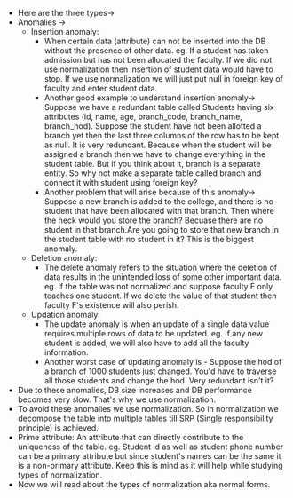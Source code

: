 - Here are the three types->
- Anomalies ->
	- Insertion anomaly:
		- When certain data (attribute) can not be inserted into the DB without the presence of other data. eg. If a student has taken admission but has not been allocated the faculty. If we did not use normalization then insertion of student data would have to stop. If we use normalization we will just put null in foreign key of faculty and enter student data.
		- Another good example to understand insertion anomaly-> Suppose we have a redundant table called Students having six attributes (id, name, age, branch_code, branch_name, branch_hod). Suppose the student have not been allotted a branch yet then the last three columns of the row has to be kept as null. It is very redundant. Because when the student will be assigned a branch then we have to change everything in the student table. But if you think about it, branch is a separate entity. So why not make a separate table called branch and connect it with student using foreign key?
		- Another problem that will arise because of this anomaly-> Suppose a new branch is added to the college, and there is no student that have been allocated with that branch. Then where the heck would you store the branch? Becuase there are no student in that branch.Are you going to store that new branch in the student table with no student in it? This is the biggest anomaly. 
	- Deletion anomaly:
		- The delete anomaly refers to the situation where the deletion of data results in the unintended loss of some other important data. eg. If the table was not normalized and suppose faculty F only teaches one student. If we delete the value of that student then faculty F's existence will also perish.
	- Updation anomaly:
		- The update anomaly is when an update of a single data value requires multiple rows of data to be updated. eg. If any new student is added, we will also have to add all the faculty information. 
		- Another worst case of updating anomaly is - Suppose the hod of a branch of 1000 students just changed. You'd have to traverse all those students and change the hod. Very redundant isn't it?
- Due to these anomalies, DB size increases and DB performance becomes very slow. That's why we use normalization.
- To avoid these anomalies we use normalization. So in normalization we decompose the table into multiple tables till SRP (Single responsibility principle) is achieved.
- Prime attribute: An attribute that can directly contribute to the uniqueness of the table. eg. Student id as well as student phone number can be a primary attribute but since student's names can be the same it is a non-primary attribute. Keep this is mind as it will help while studying types of normalization. 
- Now we will read about the types of normalization aka normal forms.